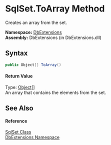 SqlSet.ToArray Method
=====================
Creates an array from the set.

**Namespace:** [DbExtensions][1]  
**Assembly:** DbExtensions (in DbExtensions.dll)

Syntax
------

```csharp
public Object[] ToArray()
```

#### Return Value
Type: [Object][2][]  
An array that contains the elements from the set.

See Also
--------

#### Reference
[SqlSet Class][3]  
[DbExtensions Namespace][1]  

[1]: ../README.md
[2]: http://msdn.microsoft.com/en-us/library/e5kfa45b
[3]: README.md